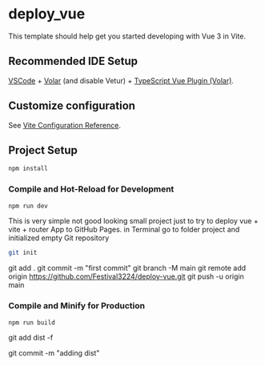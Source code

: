 # deploy_vue

This template should help get you started developing with Vue 3 in Vite.

## Recommended IDE Setup

[VSCode](https://code.visualstudio.com/) + [Volar](https://marketplace.visualstudio.com/items?itemName=Vue.volar) (and disable Vetur) + [TypeScript Vue Plugin (Volar)](https://marketplace.visualstudio.com/items?itemName=Vue.vscode-typescript-vue-plugin).

## Customize configuration

See [Vite Configuration Reference](https://vitejs.dev/config/).

## Project Setup

```sh
npm install
```

### Compile and Hot-Reload for Development

```sh
npm run dev
```

This is very simple not good looking small project just to try to deploy vue + vite + router App to GitHub Pages.
in Terminal go to folder project and initialized empty Git repository
 ```sh
 git init
```

 git add .
 git commit -m "first commit"
 git branch -M main
 git remote add origin https://github.com/Festival3224/deploy-vue.git
 git push -u origin main

 ### Compile and Minify for Production

```sh
npm run build
```

 git add dist -f

 git commit -m "adding dist"
 
